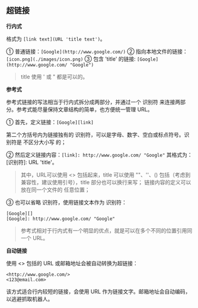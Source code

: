 ## 超链接

**行内式**

格式为 `[link text](URL 'title text')`。

① 普通链接：`[Google](http://www.google.com/)`
② 指向本地文件的链接：`[icon.png](./images/icon.png)`
③ 包含 'title' 的链接: `[Google](http://www.google.com/ "Google")`

> title 使用 ' 或 " 都是可以的。

**参考式**

参考式链接的写法相当于行内式拆分成两部分，并通过一个 识别符 来连接两部分。参考式能尽量保持文章结构的简单，也方便统一管理 URL。

① 首先，定义链接：`[Google][link]`

第二个方括号内为链接独有的 识别符，可以是字母、数字、空白或标点符号。识别符是 不区分大小写 的；

② 然后定义链接内容：`[link]: http://www.google.com/ "Google"`
其格式为：[识别符]: URL 'title'。

> 其中，URL可以使用 <> 包括起来，title 可以使用 ""、''、() 包括（考虑到兼容性，建议使用引号），title 部分也可以换行来写；
> 链接内容的定义可以放在同一个文件的 任意位置；

③ 也可以省略 识别符，使用链接文本作为 识别符：

```
[Google][]
[Google]: http://www.google.com/ "Google"
```

> 参考式相对于行内式有一个明显的优点，就是可以在多个不同的位置引用同一个 URL。

**自动链接**

使用 <> 包括的 URL 或邮箱地址会被自动转换为超链接：

    <http://www.google.com/>
    <123@email.com>

该方式适合行内较短的链接，会使用 URL 作为链接文字。邮箱地址会自动编码，以逃避抓取机器人。
